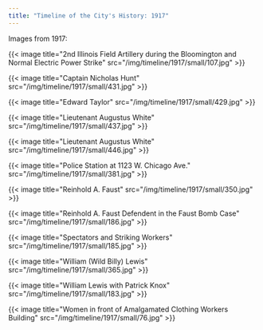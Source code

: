 ```yaml
---
title: "Timeline of the City's History: 1917"
---
```

Images from 1917:

{{< image title="2nd Illinois Field Artillery during the Bloomington and Normal Electric Power Strike" src="/img/timeline/1917/small/107.jpg" >}}

{{< image title="Captain Nicholas Hunt" src="/img/timeline/1917/small/431.jpg" >}}

{{< image title="Edward Taylor" src="/img/timeline/1917/small/429.jpg" >}}

{{< image title="Lieutenant Augustus White" src="/img/timeline/1917/small/437.jpg" >}}

{{< image title="Lieutenant Augustus White" src="/img/timeline/1917/small/446.jpg" >}}

{{< image title="Police Station at 1123 W. Chicago Ave." src="/img/timeline/1917/small/381.jpg" >}}

{{< image title="Reinhold A. Faust" src="/img/timeline/1917/small/350.jpg" >}}

{{< image title="Reinhold A. Faust Defendent in the Faust Bomb Case" src="/img/timeline/1917/small/186.jpg" >}}

{{< image title="Spectators and Striking Workers" src="/img/timeline/1917/small/185.jpg" >}}

{{< image title="William (Wild Billy) Lewis" src="/img/timeline/1917/small/365.jpg" >}}

{{< image title="William Lewis with Patrick Knox" src="/img/timeline/1917/small/183.jpg" >}}

{{< image title="Women in front of Amalgamated Clothing Workers Building" src="/img/timeline/1917/small/76.jpg" >}}